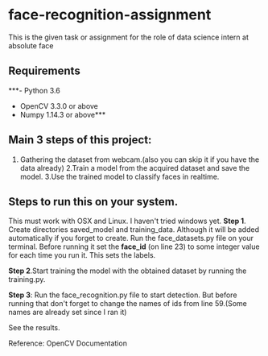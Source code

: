 # face-recognition-assignment
This is the given task or assignment for the role of data science intern at absolute face

## Requirements
***- Python 3.6
- OpenCV 3.3.0 or above
- Numpy 1.14.3 or above***

## Main 3 steps of this project:
1. Gathering the dataset from webcam.(also you can skip it if you have the data already)
2.Train a model from the acquired dataset and save the model.
3.Use the trained model to classify faces in realtime.

## Steps to run this on your system.
This must work with OSX and Linux. I haven't tried windows yet.
**Step 1**. Create directories saved_model and training_data. Although it will be added automatically if you forget to create.
Run the face_datasets.py file on your terminal. Before running it set the **face_id** (on line 23) to some integer value for each time
you run it. This sets the labels.

**Step 2**.Start training the model with the obtained dataset by running the training.py.

**Step 3**: Run the face_recognition.py file to start detection. But before running that don't forget to change the names of ids from
line 59.(Some names are already set since I ran it)

See the results.

Reference: OpenCV Documentation


